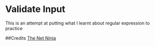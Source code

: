 # Validate Input
This is an attempt at putting what I learnt about regular expression to practice

##Credits
[The Net Ninja](https://www.youtube.com/playlist?list=PL4cUxeGkcC9g6m_6Sld9Q4jzqdqHd2HiD)
